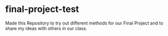 # final-project-test

Made this Repository to try out different methods for our Final Project and to share my ideas with others in our class.
